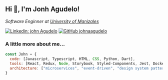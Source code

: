 <h2> Hi 👋, I'm Jonh Agudelo!</h2>
<p><em>Software Enginner at <a href="http://www.umanizales.edu.co">University of Manizales</a>
</em></p>

[![Linkedin: john Agudelo](https://img.shields.io/badge/-johnaagudelo-blue?style=flat-square&logo=Linkedin&logoColor=white&link=john-alexander-agudelo-g-43487363)](https://www.linkedin.com/in/john-alexander-agudelo-g-43487363/)
[![GitHub johnaagudelo](https://img.shields.io/github/followers/johnaagudelo0820?label=follow&style=social)](https://github.com/johnaagudelo0820)


### A little more about me...  

```javascript
const John = {
  code: [Javascript, Typescript, HTML, CSS, Python, Dart],
  tools: [React, Redux, Node, Storybook, Styled-Components, Jest, Docker, Flutter],
  architecture: ["microservices", "event-driven", "design system pattern"],
}
```
